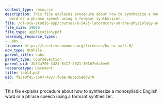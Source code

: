 ```yaml
---
content_type: resource
description: This file explains procedure about how to synthesize a monosyllabic English
  word or a phrase speech using a formant synthesizer.
file: /ol-ocw-studio-app/courses/6-542j-laboratory-on-the-physiology-acoustics-and-perception-of-speech-fall-2005/fa3a0f45c6074827f0be98be35e0b970_lab14.pdf
file_size: 39086
file_type: application/pdf
learning_resource_types:
- Labs
license: https://creativecommons.org/licenses/by-nc-sa/4.0/
ocw_type: OCWFile
parent_title: Labs
parent_type: CourseSection
parent_uid: 2b73a700-3d21-6417-3921-20167e6a6ee9
resourcetype: Document
title: lab14.pdf
uid: fa3a0f45-c607-4827-f0be-98be35e0b970
---
```

This file explains procedure about how to synthesize a monosyllabic English word or a phrase speech using a formant synthesizer.